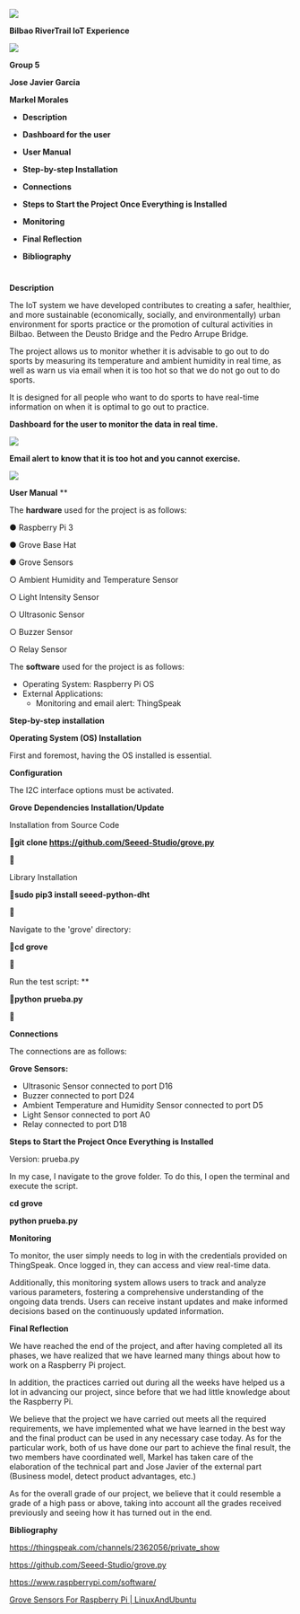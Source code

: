 ﻿![](Aspose.Words.33677d41-3ccf-450d-b19f-66c8c0d14f4b.001.png)











**Bilbao RiverTrail IoT Experience**





![](Aspose.Words.33677d41-3ccf-450d-b19f-66c8c0d14f4b.002.png)






















**Group 5**

**Jose Javier Garcia**

**Markel Morales**

- **Description**


- **Dashboard for the user**


- **User Manual**


- **Step-by-step Installation** 


- **Connections**

- **Steps to Start the Project Once Everything is Installed**

- **Monitoring**


- **Final Reflection**


- **Bibliography**




#













<a name="_680it9qsq9sp"></a><a name="_478o3nqbn6cu"></a>**Description**

The IoT system we have developed contributes to creating a safer, healthier, and more sustainable (economically, socially, and environmentally) urban environment for sports practice or the promotion of cultural activities in Bilbao. Between the Deusto Bridge and the Pedro Arrupe Bridge.

The project allows us to monitor whether it is advisable to go out to do sports by measuring its temperature and ambient humidity in real time, as well as warn us via email when it is too hot so that we do not go out to do sports.

It is designed for all people who want to do sports to have real-time information on when it is optimal to go out to practice.


**Dashboard for the user to monitor the data in real time.**

![](Aspose.Words.33677d41-3ccf-450d-b19f-66c8c0d14f4b.003.png)
























**Email alert to know that it is too hot and you cannot exercise.**

![](Aspose.Words.33677d41-3ccf-450d-b19f-66c8c0d14f4b.004.png)

<a name="_41ajzdmrebwk"></a><a name="_2qt66dqbdp"></a>**User Manual**
**

The **hardware** used for the project is as follows:

●  Raspberry Pi 3

●  Grove Base Hat

●  Grove Sensors

○  Ambient Humidity and Temperature Sensor

○  Light Intensity Sensor

○  Ultrasonic Sensor

○  Buzzer Sensor 

○  Relay Sensor 

The **software** used for the project is as follows:

- Operating System: Raspberry Pi OS
- External Applications: 
  - Monitoring and email alert: ThingSpeak


<a name="_p97y4iesd1gg"></a>**Step-by-step installation** 

**Operating System (OS) Installation**

First and foremost, having the OS installed is essential.

**Configuration**

The I2C interface options must be activated.

**Grove Dependencies Installation/Update**

Installation from Source Code


**git clone https://github.com/Seeed-Studio/grove.py**

****	

Library Installation


**sudo pip3 install seeed-python-dht**

****

Navigate to the 'grove' directory:


**cd grove**

****

Run the test script:
**


**python prueba.py**

****


<a name="_j0w0qkrrgnid"></a>**Connections**

The connections are as follows:

**Grove Sensors:**

- Ultrasonic Sensor connected to port D16
- Buzzer connected to port D24
- Ambient Temperature and Humidity Sensor connected to port D5
- Light Sensor connected to port A0
- Relay connected to port D18


<a name="_q10g10ghms03"></a><a name="_596i51wmm0nk"></a>**Steps to Start the Project Once Everything is Installed**

Version: prueba.py

In my case, I navigate to the grove folder. To do this, I open the terminal and execute the script.

**cd grove**

**python prueba.py**


<a name="_jfaozxm05tfy"></a>**Monitoring**

To monitor, the user simply needs to log in with the credentials provided on ThingSpeak. Once logged in, they can access and view real-time data.

Additionally, this monitoring system allows users to track and analyze various parameters, fostering a comprehensive understanding of the ongoing data trends. Users can receive instant updates and make informed decisions based on the continuously updated information.

<a name="_k4kt4baxzpsj"></a>**Final Reflection**

We have reached the end of the project, and after having completed all its phases, we have realized that we have learned many things about how to work on a Raspberry Pi project.

In addition, the practices carried out during all the weeks have helped us a lot in advancing our project, since before that we had little knowledge about the Raspberry Pi. 

We believe that the project we have carried out meets all the required requirements, we have implemented what we have learned in the best way and the final product can be used in any necessary case today. As for the particular work, both of us have done our part to achieve the final result, the two members have coordinated well, Markel has taken care of the elaboration of the technical part and Jose Javier of the external part (Business model, detect product advantages, etc.)

As for the overall grade of our project, we believe that it could resemble a grade of a high pass or above, taking into account all the grades received previously and seeing how it has turned out in the end. 























<a name="_r7hpsadh5bkd"></a><a name="_kc83l9mzo3w3"></a>**Bibliography**

<https://thingspeak.com/channels/2362056/private_show>

<https://github.com/Seeed-Studio/grove.py>

[https://www.raspberrypi.com/software/ ](https://www.raspberrypi.com/software/)

[Grove Sensors For Raspberry Pi | LinuxAndUbuntu](https://www.linuxandubuntu.com/home/grove-sensors-for-raspberry-pi) 









